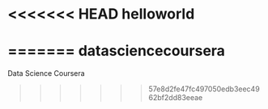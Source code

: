 <<<<<<< HEAD
helloworld
==========
=======
datasciencecoursera
===================

Data Science Coursera
>>>>>>> 57e8d2fe47fc497050edb3eec4962bf2dd83eeae
